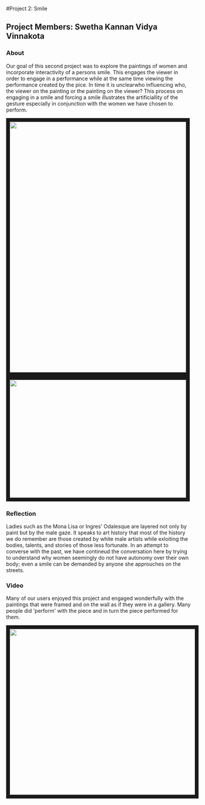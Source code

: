 #Project 2: Smile
 
## Project Members: Swetha Kannan Vidya Vinnakota
 
### About

Our goal of this second project was to explore the paintings of women and incorporate interactivity of a persons smile. This engages the viewer in order to engage in a performance while at the same time viewing the performance created by the pice. In time it is unclearwho influencing who, the viewer on the painting or the painting on the viewer? This process on engaging in a smile and forcing a smile illustrates the artificiallity of the gesture especially in conjunction with the women we have chosen to perform.  

<img src="https://cloud.githubusercontent.com/assets/11639631/10638125/3b8e555a-77d7-11e5-8e03-4df6d74564be.jpg" width="480" height="680" border="10" />
<img src="https://cloud.githubusercontent.com/assets/11639631/10638625/e237dbea-77d9-11e5-9c4b-096cc86fa5df.png" width="480" height="320" border="10" />

### Reflection
Ladies such as the Mona Lisa or Ingres' Odalesque are layered not only by paint but by the male gaze. It speaks to art history that most of the history we do remember are those created by white male artists while exloiting the bodies, talents, and stories of those less fortunate. In an attempt to converse with the past, we have contineud the conversation here by trying to understand why women seemingly do not have autonomy over their own body; even a smile can be demanded by anyone she approuches on the streets. 

### Video
Many of our users enjoyed this project and engaged wonderfully with the paintings that were framed and on the wall as if they were in a gallery. Many people did 'perform' with the piece and in turn the piece performed for them.

<a href="https://youtu.be/0BAjQJzIfAg" target="_blank"><img src="https://cloud.githubusercontent.com/assets/11639631/10638312/55425b30-77d8-11e5-8c2b-f146695be291.png" width="720" height="450" border="10" /></a>
